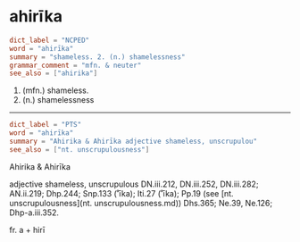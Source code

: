 # ahirīka

``` toml
dict_label = "NCPED"
word = "ahirīka"
summary = "shameless. 2. (n.) shamelessness"
grammar_comment = "mfn. & neuter"
see_also = ["ahirika"]
```

1. (mfn.) shameless.
2. (n.) shamelessness

--------------------

``` toml
dict_label = "PTS"
word = "ahirīka"
summary = "Ahirika & Ahirīka adjective shameless, unscrupulou"
see_also = ["nt. unscrupulousness"]
```

Ahirika & Ahirīka

adjective shameless, unscrupulous DN.iii.212, DN.iii.252, DN.iii.282; AN.ii.219; Dhp.244; Snp.133 (˚īka); Iti.27 (˚īka); Pp.19 (see [nt. unscrupulousness](nt. unscrupulousness.md)) Dhs.365; Ne.39, Ne.126; Dhp\-a.iii.352.

fr. a \+ hirī

